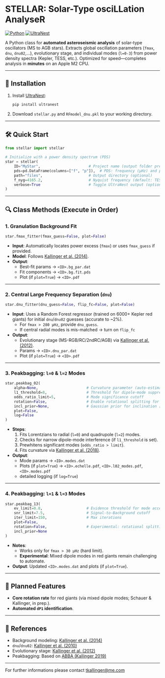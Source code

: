 # STELLAR: **S**olar-**T**yp**e** osci**LL**ation **A**nalyse**R**

[![Python](https://img.shields.io/badge/Python-3.7%2B-blue)](https://www.python.org/)
[![UltraNest](https://img.shields.io/badge/dependency-UltraNest-orange)](https://johannesbuchner.github.io/UltraNest/)

A Python class for **automated asteroseismic analysis** of solar-type oscillators (MS to AGB stars). Extracts global oscillation parameters (`fmax`, `dnu`, `dnu02`,...), evolutionary stage, and individual modes (`l=0-3`) from power density spectra (Kepler, TESS, etc.). Optimized for speed—completes analysis in **minutes** on an Apple M2 CPU.

---

## 🚀 Installation
1. Install [UltraNest](https://johannesbuchner.github.io/UltraNest/):
   ```bash
   pip install ultranest
   ```
2. Download `stellar.py` and `RFmodel_dnu.pkl` to your working directory.

---

## 🛠️ Quick Start
```python
from stellar import stellar

# Initialize with a power density spectrum (PDS)
star = stellar(
    ID="MyStar",                      # Project name (output folder prefix)
    pds=pd.DataFrame(columns=["f", "p"]),  # PDS: frequency (µHz) and power (ppm²/µHz)
    path="files",                     # Output directory (optional)
    f_nyg=4165.2,                     # Nyquist frequency (default: TESS 2-min cadence)
    verbose=True                      # Toggle UltraNest output (optional)
)
```

---

## 🔍 Class Methods (Execute in Order)

### 1. **Granulation Background Fit**
```python
star.fmax_fitter(fmax_guess=False, plot=False)
```
- **Input**: Automatically locates power excess (`fmax`) or uses `fmax_guess` if provided.
- **Model**: Follows [Kallinger et al. (2014)](https://ui.adsabs.harvard.edu/abs/2014A%26A...570A..41K/abstract).
- **Output**: 
  - Best-fit params → `<ID>.bg_par.dat`
  - Fit components → `<ID>.bg.fit.pds`
  - Plot (if `plot=True`) → `<ID>.pdf`

---

### 2. **Central Large Frequency Separation (`dnu`)**
```python
star.dnu_fitter(dnu_guess=False, flip_fc=False, plot=False)
```
- **Input**: Uses a Random Forest regressor (trained on 6000+ Kepler red giants) for initial `dnu`/`dnu02` guesses (accurate to ~2%).  
  - For `fmax > 280 µHz`, provide `dnu_guess`.
  - If central radial modes is mis-matched → turn on `flip_fc`
- **Output**: 
  - Evolutionary stage (MS-RGB/RC/2ndRC/AGB) via [Kallinger et al. (2012)](https://ui.adsabs.harvard.edu/abs/2012A%26A...541A..51K/abstract).
  - Params → `<ID>.dnu_par.dat`
  - Plot (if `plot=True`) → `<ID>.pdf`

---

### 3. **Peakbagging: `l=0` & `l=2` Modes**
```python
star.peakbag_02(
    alpha=None,                      # Curvature parameter (auto-estimated if None)
    l1_threshold=8,                  # Threshold for dipole-mode suppression
    odds_ratio_limit=5,              # Mode significance cutoff
    rotation=False,                  # Enable rotational splitting for l=2
    incl_prior=None,                 # Gaussian prior for inclination [mean, σ]
    plot=False,
    log=False
)
```
- **Steps**:
  1. Fits Lorentzians to radial (`l=0`) and quadrupole (`l=2`) modes.
  2. Checks for narrow dipole-mode interference (if `l1_threshold` is set).
  3. Prewhitens significant modes (`odds_ratio > limit`).
  4. Fits curvature via [Kallinger et al. (2018)](https://ui.adsabs.harvard.edu/abs/2018A%26A...616A.104K/abstract).
- **Output**:
  - Mode params → `<ID>.modes.dat`
  - Plots (if `plot=True`) → `<ID>.echelle.pdf`, `<ID>.l02_modes.pdf`, `<ID>.modes.pdf`
  - detailed logging (if `log=True`)
---

### 4. **Peakbagging: `l=1` & `l=3` Modes**
```python
star.peakbag_13(
    ev_limit=0.8,                    # Evidence threshold for mode acceptance
    snr_limit=7.5,                   # Signal-to-Background cutoff
    iter_limit=150,                  # Max iterations
    plot=False,
    rotation=False,                  # Experimental: rotational splitting for l=1 (MS/subgiants only)
    incl_prior=None
)
```
- **Notes**:
  - Works only for `fmax > 30 µHz` (hard limit).
  - **Experimental**: Mixed dipole modes in red giants remain challenging to automate.
- **Output**: Updated `<ID>.modes.dat` and plots (if `plot=True`).

---

## 🌟 Planned Features
- **Core rotation rate** for red giants (via mixed dipole modes; Schauer & Kallinger, in prep.).
- **Automated `dP1` identification**.

---

## 📜 References
- Background modeling: [Kallinger et al. (2014)](https://ui.adsabs.harvard.edu/abs/2014A%26A...570A..41K/abstract)
- `dnu`/`dnu02`: [Kallinger et al. (2010)](https://ui.adsabs.harvard.edu/abs/2010A%26A...509A..77K/abstract)
- Evolutionary stage: [Kallinger et al. (2012)](https://ui.adsabs.harvard.edu/abs/2012A%26A...541A..51K/abstract)
- Peakbagging: Based on [ABBA (Kallinger 2019)](https://ui.adsabs.harvard.edu/abs/2019arXiv190609428K/abstract)

---

For further informations please contact tkallinger@me.com
